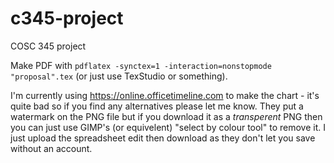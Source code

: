 # c345-project

COSC 345 project

Make PDF with `pdflatex -synctex=1 -interaction=nonstopmode "proposal".tex` (or just use TexStudio or something).

I'm currently using https://online.officetimeline.com to make the chart - it's quite bad so if you find any alternatives please let me know.
They put a watermark on the PNG file but if you download it as a *transperent* PNG then you can just use GIMP's (or equivelent) "select by colour tool" to remove it.
I just upload the spreadsheet edit then download as they don't let you save without an account.
